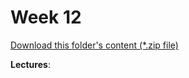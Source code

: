 # Week 12

[Download this folder's content (*.zip file)](https://github.com/braedynl/CSE232/raw/master/.assets/downloads/week12.zip)

**Lectures**: 
